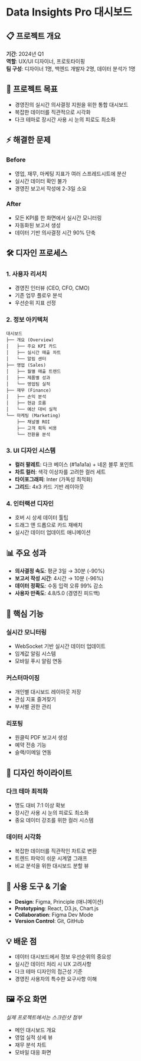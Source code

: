 # Data Insights Pro 대시보드

## 📋 프로젝트 개요
**기간**: 2024년 Q1  
**역할**: UX/UI 디자이너, 프로토타이핑  
**팀 구성**: 디자이너 1명, 백엔드 개발자 2명, 데이터 분석가 1명

## 🎯 프로젝트 목표
- 경영진의 실시간 의사결정 지원을 위한 통합 대시보드
- 복잡한 데이터를 직관적으로 시각화
- 다크 테마로 장시간 사용 시 눈의 피로도 최소화

## ⚡ 해결한 문제
### Before
- 영업, 재무, 마케팅 지표가 여러 스프레드시트에 분산
- 실시간 데이터 확인 불가
- 경영진 보고서 작성에 2-3일 소요

### After
- 모든 KPI를 한 화면에서 실시간 모니터링
- 자동화된 보고서 생성
- 데이터 기반 의사결정 시간 90% 단축

## 🛠️ 디자인 프로세스

### 1. 사용자 리서치
- 경영진 인터뷰 (CEO, CFO, CMO)
- 기존 업무 플로우 분석
- 우선순위 지표 선정

### 2. 정보 아키텍처
```
대시보드
├── 개요 (Overview)
│   ├── 주요 KPI 카드
│   ├── 실시간 매출 차트
│   └── 알림 센터
├── 영업 (Sales)
│   ├── 월별 매출 트렌드
│   ├── 제품별 성과
│   └── 영업팀 실적
├── 재무 (Finance)
│   ├── 손익 분석
│   ├── 현금 흐름
│   └── 예산 대비 실적
└── 마케팅 (Marketing)
    ├── 채널별 ROI
    ├── 고객 획득 비용
    └── 전환율 분석
```

### 3. UI 디자인 시스템
- **컬러 팔레트**: 다크 베이스 (#1a1a1a) + 네온 블루 포인트
- **차트 컬러**: 색각 이상자를 고려한 컬러 세트
- **타이포그래피**: Inter (가독성 최적화)
- **그리드**: 4x3 카드 기반 레이아웃

### 4. 인터랙션 디자인
- 호버 시 상세 데이터 툴팁
- 드래그 앤 드롭으로 카드 재배치
- 실시간 데이터 업데이트 애니메이션

## 📊 주요 성과
- **의사결정 속도**: 평균 3일 → 30분 (-90%)
- **보고서 작성 시간**: 4시간 → 10분 (-96%)
- **데이터 정확도**: 수동 입력 오류 99% 감소
- **사용자 만족도**: 4.8/5.0 (경영진 피드백)

## 🔧 핵심 기능

### 실시간 모니터링
- WebSocket 기반 실시간 데이터 업데이트
- 임계값 알림 시스템
- 모바일 푸시 알림 연동

### 커스터마이징
- 개인별 대시보드 레이아웃 저장
- 관심 지표 즐겨찾기
- 부서별 권한 관리

### 리포팅
- 원클릭 PDF 보고서 생성
- 예약 전송 기능
- 슬랙/이메일 연동

## 🎨 디자인 하이라이트

### 다크 테마 최적화
- 명도 대비 7:1 이상 확보
- 장시간 사용 시 눈의 피로도 최소화
- 중요 데이터 강조를 위한 컬러 시스템

### 데이터 시각화
- 복잡한 데이터를 직관적인 차트로 변환
- 트렌드 파악이 쉬운 시계열 그래프
- 비교 분석을 위한 대시보드 분할 뷰

## 🔧 사용 도구 & 기술
- **Design**: Figma, Principle (애니메이션)
- **Prototyping**: React, D3.js, Chart.js
- **Collaboration**: Figma Dev Mode
- **Version Control**: Git, GitHub

## 💡 배운 점
- 데이터 대시보드에서 정보 우선순위의 중요성
- 실시간 데이터 처리 시 UX 고려사항
- 다크 테마 디자인의 접근성 기준
- 경영진 사용자의 특수한 요구사항 이해

## 🖼️ 주요 화면
*실제 프로젝트에서는 스크린샷 첨부*

- 메인 대시보드 개요
- 영업 실적 상세 뷰
- 재무 분석 차트
- 모바일 대응 화면